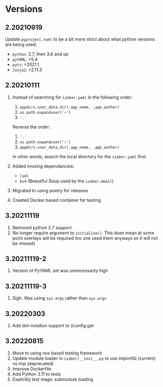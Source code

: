 # Versions

## 2.20210919

Update `pyproject.toml` to be a bit more strict about what python versions are being used:

- `python`: 2.7, then 3.6 and up
- `pyYAML`: >5.4
- `pytz`: >2021.1 
- `Jinja2`: >2.11.3

## 2.20210111

1. Instead of searching for `izaber.yaml` in the following order:
    1. `appdirs.user_data_dir(_app_name, _app_author)`
    2. `os.path.expanduser('~')`
    3. `'.'`

    Reverse the order:

    1. `'.'`
    2. `os.path.expanduser('~')`
    3. `appdirs.user_data_dir(_app_name, _app_author)`

    In other words, search the local directory for the `izaber.yaml` first.
2. Added missing dependancies:
    - `lxml`
    - `bs4` (Beautiful Soup used by the `izaber.email`)
3. Migrated to using poetry for releases
4. Created Docker based container for testing

## 3.20211119

1. Removed python 2.7 support
2. No longer require argument to `initialize()`. This does mean at some point overlays will be required (no one used them anyways so it will not be missed)


## 3.20211119-2

1. Version of PyYAML set was unnecessarily high

## 3.20211119-3

1. Sigh. Was using `sys.args` rather than `sys.argv`

## 3.20220303

1. Add dot-notation support to zconfig.get

## 3.20220815

1. Move to using nox based testing framework
2. Update module loader in `izaber/__init__.py` to use importlib (current) vs imp (deprecated)
3. Improve Dockerfile
4. Add Python 3.11 to tests
5. Explicitly test magic submodule loading



